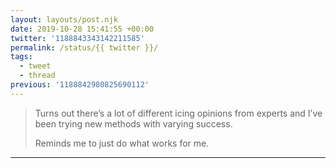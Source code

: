 ```yaml
---
layout: layouts/post.njk
date: 2019-10-28 15:41:55 +00:00
twitter: '1188843343142211585'
permalink: /status/{{ twitter }}/
tags: 
  - tweet
  - thread
previous: '1188842980825690112'
---
```


> Turns out there’s a lot of different icing opinions from experts and I’ve been trying new methods with varying success.
> 
> Reminds me to just do what works for me.

---
